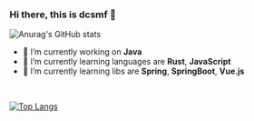 ### Hi there, this is dcsmf 👋

![Anurag's GitHub stats](https://github-readme-stats.vercel.app/api?username=dcsmf&show_icons=true&locale=cn)

- 🔭 I’m currently working on **Java**
- 🌱 I’m currently learning languages are **Rust**, **JavaScript**
- 🌱 I’m currently learning libs are **Spring**, **SpringBoot**, **Vue.js**
<br/>

[![Top Langs](https://github-readme-stats.vercel.app/api/top-langs/?username=dcsmf&layout=compact&locale=cn)](https://github.com/anuraghazra/github-readme-stats)

<!--
**dcsmf/dcsmf** is a ✨ _special_ ✨ repository because its `README.md` (this file) appears on your GitHub profile.

Here are some ideas to get you started:

- 🔭 I’m currently working on ...
- 🌱 I’m currently learning ...
- 👯 I’m looking to collaborate on ...
- 🤔 I’m looking for help with ...
- 💬 Ask me about ...
- 📫 How to reach me: ...
- 😄 Pronouns: ...
- ⚡ Fun fact: ...
-->
